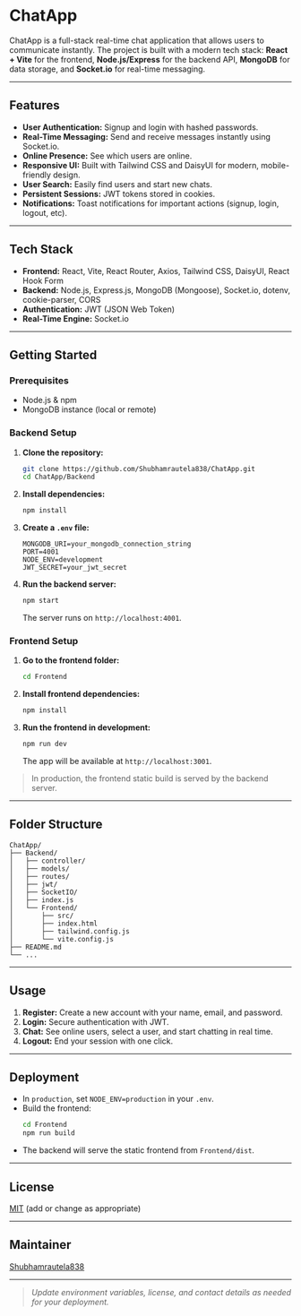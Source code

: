 # ChatApp

ChatApp is a full-stack real-time chat application that allows users to communicate instantly. The project is built with a modern tech stack: **React + Vite** for the frontend, **Node.js/Express** for the backend API, **MongoDB** for data storage, and **Socket.io** for real-time messaging.

---

## Features

- **User Authentication:** Signup and login with hashed passwords.
- **Real-Time Messaging:** Send and receive messages instantly using Socket.io.
- **Online Presence:** See which users are online.
- **Responsive UI:** Built with Tailwind CSS and DaisyUI for modern, mobile-friendly design.
- **User Search:** Easily find users and start new chats.
- **Persistent Sessions:** JWT tokens stored in cookies.
- **Notifications:** Toast notifications for important actions (signup, login, logout, etc).

---

## Tech Stack

- **Frontend:** React, Vite, React Router, Axios, Tailwind CSS, DaisyUI, React Hook Form
- **Backend:** Node.js, Express.js, MongoDB (Mongoose), Socket.io, dotenv, cookie-parser, CORS
- **Authentication:** JWT (JSON Web Token)
- **Real-Time Engine:** Socket.io

---

## Getting Started

### Prerequisites

- Node.js & npm
- MongoDB instance (local or remote)

### Backend Setup

1. **Clone the repository:**
   ```bash
   git clone https://github.com/Shubhamrautela838/ChatApp.git
   cd ChatApp/Backend
   ```

2. **Install dependencies:**
   ```bash
   npm install
   ```

3. **Create a `.env` file:**
   ```
   MONGODB_URI=your_mongodb_connection_string
   PORT=4001
   NODE_ENV=development
   JWT_SECRET=your_jwt_secret
   ```

4. **Run the backend server:**
   ```bash
   npm start
   ```
   The server runs on `http://localhost:4001`.

### Frontend Setup

1. **Go to the frontend folder:**
   ```bash
   cd Frontend
   ```

2. **Install frontend dependencies:**
   ```bash
   npm install
   ```

3. **Run the frontend in development:**
   ```bash
   npm run dev
   ```
   The app will be available at `http://localhost:3001`.

> In production, the frontend static build is served by the backend server.

---

## Folder Structure

```
ChatApp/
├── Backend/
│   ├── controller/
│   ├── models/
│   ├── routes/
│   ├── jwt/
│   ├── SocketIO/
│   ├── index.js
│   └── Frontend/
│       ├── src/
│       ├── index.html
│       ├── tailwind.config.js
│       └── vite.config.js
├── README.md
└── ...
```

---

## Usage

1. **Register:** Create a new account with your name, email, and password.
2. **Login:** Secure authentication with JWT.
3. **Chat:** See online users, select a user, and start chatting in real time.
4. **Logout:** End your session with one click.

---

## Deployment

- In `production`, set `NODE_ENV=production` in your `.env`.
- Build the frontend:
  ```bash
  cd Frontend
  npm run build
  ```
- The backend will serve the static frontend from `Frontend/dist`.

---

## License

[MIT](LICENSE) (add or change as appropriate)

---

## Maintainer

[Shubhamrautela838](https://github.com/Shubhamrautela838)

---

> _Update environment variables, license, and contact details as needed for your deployment._
